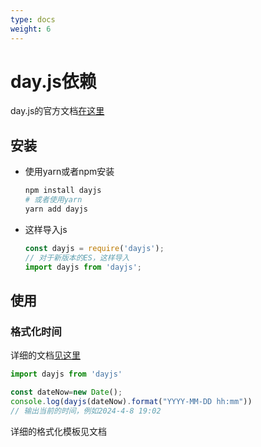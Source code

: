 ```yaml
---
type: docs
weight: 6
---
```


# day.js依赖

day.js的官方文档[在这里](https://dayjs.gitee.io/docs/zh-CN/installation/installation)

## 安装

- 使用yarn或者npm安装
  ```bash
  npm install dayjs
  # 或者使用yarn
  yarn add dayjs
  ```
- 这样导入js
  ```js
  const dayjs = require('dayjs');
  // 对于新版本的ES，这样导入
  import dayjs from 'dayjs';
  ```

## 使用

### 格式化时间

详细的文档[见这里](https://dayjs.gitee.io/docs/zh-CN/display/format)

```js
import dayjs from 'dayjs'

const dateNow=new Date();
console.log(dayjs(dateNow).format("YYYY-MM-DD hh:mm"))
// 输出当前的时间，例如2024-4-8 19:02
```

详细的格式化模板见文档